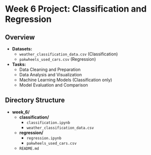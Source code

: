 # Week 6 Project: Classification and Regression

## Overview
- **Datasets:**
  - `weather_classification_data.csv` (Classification)
  - `pakwheels_used_cars.csv` (Regression)
- **Tasks:**
  - Data Cleaning and Preparation
  - Data Analysis and Visualization
  - Machine Learning Models (Classification only)
  - Model Evaluation and Comparison

## Directory Structure
- **week_6/**
  - **classification/**
    - `classification.ipynb`
    - `weather_classification_data.csv`
  - **regression/**
    - `regression.ipynb`
    - `pakwheels_used_cars.csv`
  - `README.md`



